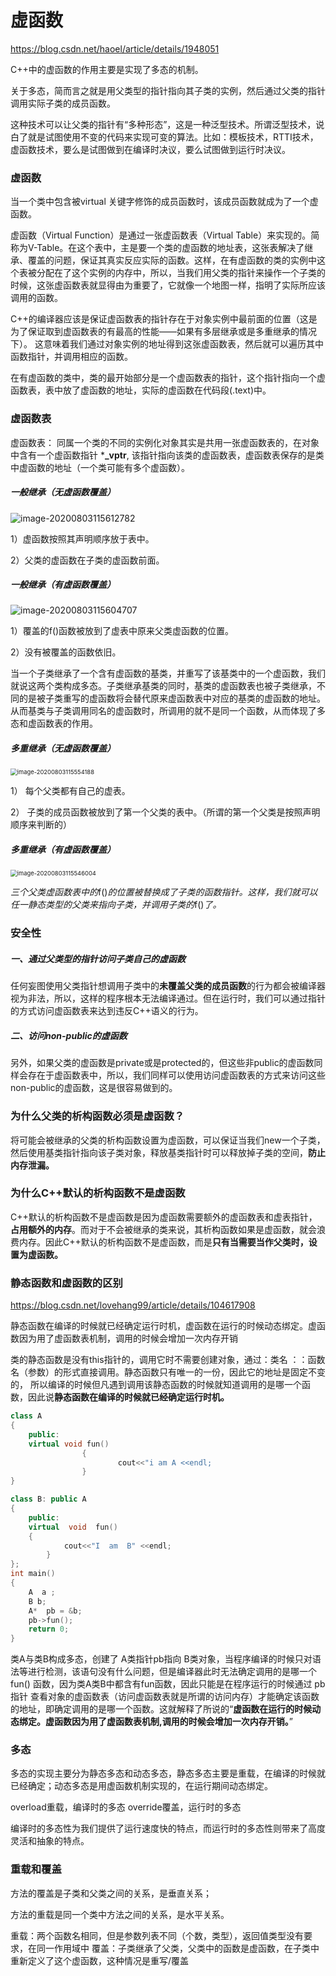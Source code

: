 # 虚函数

https://blog.csdn.net/haoel/article/details/1948051

C++中的虚函数的作用主要是实现了多态的机制。

关于多态，简而言之就是用父类型的指针指向其子类的实例，然后通过父类的指针调用实际子类的成员函数。

这种技术可以让父类的指针有“多种形态”，这是一种泛型技术。所谓泛型技术，说白了就是试图使用不变的代码来实现可变的算法。比如：模板技术，RTTI技术，虚函数技术，要么是试图做到在编译时决议，要么试图做到运行时决议。

### 虚函数

当一个类中包含被virtual 关键字修饰的成员函数时，该成员函数就成为了一个虚函数。

虚函数（Virtual Function）是通过一张虚函数表（Virtual Table）来实现的。简称为V-Table。在这个表中，主是要一个类的虚函数的地址表，这张表解决了继承、覆盖的问题，保证其真实反应实际的函数。这样，在有虚函数的类的实例中这个表被分配在了这个实例的内存中，所以，当我们用父类的指针来操作一个子类的时候，这张虚函数表就显得由为重要了，它就像一个地图一样，指明了实际所应该调用的函数。

C++的编译器应该是保证虚函数表的指针存在于对象实例中最前面的位置（这是为了保证取到虚函数表的有最高的性能——如果有多层继承或是多重继承的情况下）。 这意味着我们通过对象实例的地址得到这张虚函数表，然后就可以遍历其中函数指针，并调用相应的函数。

在有虚函数的类中，类的最开始部分是一个虚函数表的指针，这个指针指向一个虚函数表，表中放了虚函数的地址，实际的虚函数在代码段(.text)中。

### 虚函数表

虚函数表： 同属一个类的不同的实例化对象其实是共用一张虚函数表的，在对象中含有一个虚函数指针 ***_vptr**, 该指针指向该类的虚函数表，虚函数表保存的是类中虚函数的地址（一个类可能有多个虚函数）。

##### **一般继承（无虚函数覆盖）**

![image-20200803115612782](C:\Users\xuyingfeng\AppData\Roaming\Typora\typora-user-images\image-20200803115612782.png)

1）虚函数按照其声明顺序放于表中。

2）父类的虚函数在子类的虚函数前面。

##### **一般继承（有虚函数覆盖）**

![image-20200803115604707](C:\Users\xuyingfeng\AppData\Roaming\Typora\typora-user-images\image-20200803115604707.png)

1）覆盖的f()函数被放到了虚表中原来父类虚函数的位置。

2）没有被覆盖的函数依旧。

当一个子类继承了一个含有虚函数的基类，并重写了该基类中的一个虚函数，我们就说这两个类构成多态。子类继承基类的同时，基类的虚函数表也被子类继承，不同的是被子类重写的虚函数将会替代原来虚函数表中对应的基类的虚函数的地址。从而基类与子类调用同名的虚函数时，所调用的就不是同一个函数，从而体现了多态和虚函数表的作用。

##### 多重继承（无虚函数覆盖）

<img src="C:\Users\xuyingfeng\AppData\Roaming\Typora\typora-user-images\image-20200803115554188.png" alt="image-20200803115554188" style="zoom:67%;" />

1）  每个父类都有自己的虚表。

2）  子类的成员函数被放到了第一个父类的表中。（所谓的第一个父类是按照声明顺序来判断的）

##### 多重继承（有虚函数覆盖）

<img src="C:\Users\xuyingfeng\AppData\Roaming\Typora\typora-user-images\image-20200803115546004.png" alt="image-20200803115546004" style="zoom: 67%;" />

*三个父类虚函数表中的*f()*的位置被替换成了子类的函数指针。这样，我们就可以任一静态类型的父类来指向子类，并调用子类的*f()*了。*

### 安全性

##### 一、通过父类型的指针访问子类自己的虚函数

任何妄图使用父类指针想调用子类中的**未覆盖父类的成员函数**的行为都会被编译器视为非法，所以，这样的程序根本无法编译通过。但在运行时，我们可以通过指针的方式访问虚函数表来达到违反C++语义的行为。

##### 二、访问non-public的虚函数

另外，如果父类的虚函数是private或是protected的，但这些非public的虚函数同样会存在于虚函数表中，所以，我们同样可以使用访问虚函数表的方式来访问这些non-public的虚函数，这是很容易做到的。

### 为什么父类的析构函数必须是虚函数？

将可能会被继承的父类的析构函数设置为虚函数，可以保证当我们new一个子类，然后使用基类指针指向该子类对象，释放基类指针时可以释放掉子类的空间，**防止内存泄漏。**

### 为什么C++默认的析构函数不是虚函数 

C++默认的析构函数不是虚函数是因为虚函数需要额外的虚函数表和虚表指针，**占用额外的内存**。而对于不会被继承的类来说，其析构函数如果是虚函数，就会浪费内存。因此C++默认的析构函数不是虚函数，而是**只有当需要当作父类时，设置为虚函数。**

### 静态函数和虚函数的区别

https://blog.csdn.net/lovehang99/article/details/104617908

静态函数在编译的时候就已经确定运行时机，虚函数在运行的时候动态绑定。虚函数因为用了虚函数表机制，调用的时候会增加一次内存开销

类的静态函数是没有this指针的，调用它时不需要创建对象，通过：类名 ：：函数名（参数）的形式直接调用。静态函数只有唯一的一份，因此它的地址是固定不变的， 所以编译的时候但凡遇到调用该静态函数的时候就知道调用的是哪一个函数，因此说**静态函数在编译的时候就已经确定运行时机。**

```cpp
class A
{
	public: 
	virtual void fun()
				{
						cout<<"i am A <<endl;
				}
}

class B: public A
{
	public:
	virtual  void  fun()
	{
			cout<<"I  am  B" <<endl;
		}
};
int main()
{
	A  a ;
	B b;
	A*  pb = &b;
	pb->fun();
	return 0; 
}

```

类A与类B构成多态，创建了 A类指针pb指向 B类对象，当程序编译的时候只对语法等进行检测，该语句没有什么问题，但是编译器此时无法确定调用的是哪一个 fun() 函数，因为类A类B中都含有fun函数，因此只能是在程序运行的时候通过 pb指针 查看对象的虚函数表（访问虚函数表就是所谓的访问内存）才能确定该函数的地址，即确定调用的是哪一个函数。这就解释了所说的“**虚函数在运行的时候动态绑定。虚函数因为用了虚函数表机制,调用的时候会增加一次内存开销。**”

### 多态

多态的实现主要分为静态多态和动态多态，静态多态主要是重载，在编译的时候就已经确定；动态多态是用虚函数机制实现的，在运行期间动态绑定。

overload重载，编译时的多态 
override覆盖，运行时的多态

编译时的多态性为我们提供了运行速度快的特点，而运行时的多态性则带来了高度灵活和抽象的特点。

### 重载和覆盖

方法的覆盖是子类和父类之间的关系，是垂直关系；

方法的重载是同一个类中方法之间的关系，是水平关系。

重载：两个函数名相同，但是参数列表不同（个数，类型），返回值类型没有要求，在同一作用域中
覆盖：子类继承了父类，父类中的函数是虚函数，在子类中重新定义了这个虚函数，这种情况是重写/覆盖